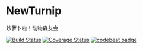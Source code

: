 # NewTurnip

炒萝卜啦！动物森友会

[![Build Status](https://travis-ci.com/Jarvie8176/NewTurnip.svg?branch=master)](https://travis-ci.com/Jarvie8176/NewTurnip)
[![Coverage Status](https://coveralls.io/repos/github/Jarvie8176/NewTurnip/badge.svg?branch=master)](https://coveralls.io/github/Jarvie8176/NewTurnip?branch=master)
[![codebeat badge](https://codebeat.co/badges/6bdf60c7-abd1-467e-8b89-ab610724a395)](https://codebeat.co/projects/github-com-jarvie8176-newturnip-master)
